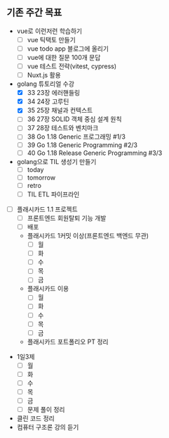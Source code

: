## 기존 주간 목표

- vue로 이런저런 학습하기
  - [ ] vue 틱택토 만들기
  - [ ] vue todo app 블로그에 올리기
  - [ ] vue에 대한 질문 100개 문답
  - [ ] vue 테스트 전략(vitest, cypress)
  - [ ] Nuxt.js 활용
- golang 튜토리얼 수강
  - [x] 33 23장 에러핸들링
  - [x] 34 24장 고루틴
  - [x] 35 25장 채널과 컨텍스트
  - [ ] 36 27장 SOLID 객체 중심 설계 원칙
  - [ ] 37 28장 테스트와 벤치마크
  - [ ] 38 Go 1.18 Generic 프로그래밍 #1/3
  - [ ] 39 Go 1.18 Generic Programming #2/3
  - [ ] 40 Go 1.18 Release Generic Programming #3/3
- golang으로 TIL 생성기 만들기
  - [ ] today
  - [ ] tomorrow
  - [ ] retro
  - [ ] TIL ETL 파이프라인
- [ ] 플래시카드 1.1 프로젝트
  - [ ] 프론트엔드 회원탈퇴 기능 개발
  - [ ] 배포
  - 플래시카드 1커밋 이상(프론트엔드 백엔드 무관)
    - [ ] 월
    - [ ] 화
    - [ ] 수
    - [ ] 목
    - [ ] 금
  - 플래시카드 이용
    - [ ] 월
    - [ ] 화
    - [ ] 수
    - [ ] 목
    - [ ] 금
  - 플래시카드 포트폴리오 PT 정리
- 1일3제
  - [ ] 월
  - [ ] 화
  - [ ] 수
  - [ ] 목
  - [ ] 금
  - [ ] 문제 풀이 정리
- 클린 코드 정리
- 컴퓨터 구조론 강의 듣기
